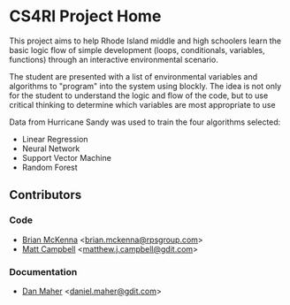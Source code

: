 # CS4RI Project Home
This project aims to help Rhode Island middle and high schoolers learn the basic logic flow of simple development (loops, conditionals, variables, functions) through an interactive environmental scenario.

The student are presented with a list of environmental variables and algorithms to "program" into the system using blockly.  The idea is not only for the student to understand the logic and flow of the code, but to use critical thinking to determine which variables are most appropriate to use

Data from Hurricane Sandy was used to train the four algorithms selected: 
- Linear Regression
- Neural Network
- Support Vector Machine
- Random Forest

## Contributors
### Code
- [Brian McKenna](https://github.com/brianmckenna) &lt;brian.mckenna@rpsgroup.com&gt;
- [Matt Campbell](https://github.com/maka-io) &lt;matthew.j.campbell@gdit.com&gt;
### Documentation
- [Dan Maher](https://github.com/danieljmaher) &lt;daniel.maher@gdit.com&gt;
